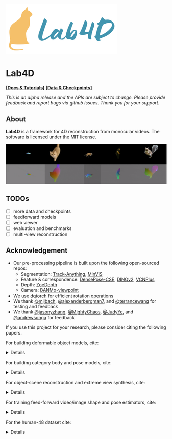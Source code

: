 <p>
  <picture>
  <img alt="logo" src="media/logo.png" width="350px" />
  </picture>
</p>

# Lab4D
**[[Docs & Tutorials](https://lab4d-org.github.io/lab4d/)]**
**[[Data & Checkpoints](https://lab4d-org.github.io/lab4d/data_models.html)]**

*This is an alpha release and the APIs are subject to change. Please provide feedback and report bugs via github issues. Thank you for your support.*

## About
**Lab4D** is a framework for 4D reconstruction from monocular videos. The software is licensed under the MIT license. 
<p>
  <picture>
  <img alt="logo" src="media/teaser.gif" width="810px" />
  </picture>
</p>


## TODOs
- [ ] more data and checkpoints
- [ ] feedforward models
- [ ] web viewer
- [ ] evaluation and benchmarks
- [ ] multi-view reconstruction

## Acknowledgement
- Our pre-processing pipeline is built upon the following open-sourced repos: 
  - Segmentation: [Track-Anything](https://github.com/gaomingqi/Track-Anything), [MinVIS](https://github.com/NVlabs/MinVIS)
  - Feature & correspondence: [DensePose-CSE](https://github.com/facebookresearch/detectron2/blob/cbbc1ce26473cb2a5cc8f58e8ada9ae14cb41052/projects/DensePose/doc/DENSEPOSE_CSE.md), [DINOv2](https://github.com/facebookresearch/dinov2), [VCNPlus](https://github.com/gengshan-y/rigidmask)
  - Depth: [ZoeDepth](https://github.com/isl-org/ZoeDepth)
  - Camera: [BANMo-viewpoint](https://github.com/facebookresearch/banmo)
- We use [dqtorch](https://github.com/MightyChaos/dqtorch) for efficient rotation operations
- We thank [@mjlbach](https://github.com/mjlbach), [@alexanderbergman7](https://github.com/alexanderbergman7), and [@terrancewang](https://github.com/terrancewang) for testing and feedback
- We thank [@jasonyzhang](https://github.com/jasonyzhang), [@MightyChaos](https://github.com/MightyChaos), [@JudyYe](https://github.com/JudyYe), and [@andrewsonga](https://github.com/andrewsonga) for feedback

If you use this project for your research, please consider citing the following papers. 

For building deformable object models, cite:
<details>

```
@inproceedings{yang2022banmo,
  title={BANMo: Building Animatable 3D Neural Models from Many Casual Videos},
  author={Yang, Gengshan and Vo, Minh and Neverova, Natalia and Ramanan, Deva and Vedaldi, Andrea and Joo, Hanbyul},
  booktitle = {CVPR},
  year={2022}
}  
```
</details>

For building category body and pose models, cite:
<details>

```
@inproceedings{yang2023rac,
    title={Reconstructing Animatable Categories from Videos},
    author={Yang, Gengshan and Wang, Chaoyang and Reddy, N. Dinesh and Ramanan, Deva},
    booktitle = {CVPR},
    year={2023}
} 
```
</details>

For object-scene reconstruction and extreme view synthesis, cite:
<details>

```
@article{song2023totalrecon,
  title={Total-Recon: Deformable Scene Reconstruction for Embodied View Synthesis},
  author={Song, Chonghyuk and Yang, Gengshan and Deng, Kangle and Zhu, Jun-Yan and Ramanan, Deva},
  journal={arXiv},
  year={2023}
}
```
</details>

For training feed-forward video/image shape and pose estimators, cite:
<details>

```
@inproceedings{tan2023distilling,
  title={Distilling Neural Fields for Real-Time Articulated Shape Reconstruction},
  author={Tan, Jeff and Yang, Gengshan and Ramanan, Deva},
  booktitle={CVPR},
  year={2023}
}
```
</details>

For the human-48 dataset cite:

<details>

```
@incollection{vlasic2008articulated,
  title={Articulated mesh animation from multi-view silhouettes},
  author={Vlasic, Daniel and Baran, Ilya and Matusik, Wojciech and Popovi{\'c}, Jovan},
  booktitle={Acm Siggraph 2008 papers},
  pages={1--9},
  year={2008}
}
@article{xu2018monoperfcap,
  title={Monoperfcap: Human performance capture from monocular video},
  author={Xu, Weipeng and Chatterjee, Avishek and Zollh{\"o}fer, Michael and Rhodin, Helge and Mehta, Dushyant and Seidel, Hans-Peter and Theobalt, Christian},
  journal={ACM Transactions on Graphics (ToG)},
  volume={37},
  number={2},
  pages={1--15},
  year={2018},
  publisher={ACM New York, NY, USA}
}
@inproceedings{perazzi2016benchmark,
  title={A benchmark dataset and evaluation methodology for video object segmentation},
  author={Perazzi, Federico and Pont-Tuset, Jordi and McWilliams, Brian and Van Gool, Luc and Gross, Markus and Sorkine-Hornung, Alexander},
  booktitle={Proceedings of the IEEE conference on computer vision and pattern recognition},
  pages={724--732},
  year={2016}
}
```
</details>
